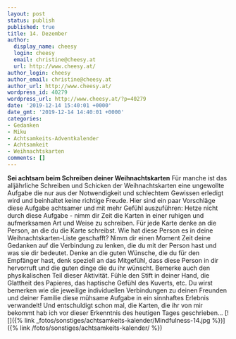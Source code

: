 ```yaml
---
layout: post
status: publish
published: true
title: 14. Dezember
author:
  display_name: cheesy
  login: cheesy
  email: christine@cheesy.at
  url: http://www.cheesy.at/
author_login: cheesy
author_email: christine@cheesy.at
author_url: http://www.cheesy.at/
wordpress_id: 40279
wordpress_url: http://www.cheesy.at/?p=40279
date: '2019-12-14 15:40:01 +0000'
date_gmt: '2019-12-14 14:40:01 +0000'
categories:
- Gedanken
- Miku
- Achtsamkeits-Adventkalender
- Achtsamkeit
- Weihnachtskarten
comments: []
---
```

 **Sei achtsam beim Schreiben deiner Weihnachtskarten**
Für manche ist das alljährliche Schreiben und Schicken der Weihnachtskarten eine ungewollte Aufgabe die nur aus der Notwendigkeit und schlechtem Gewissen erledigt wird und beinhaltet keine richtige Freude. Hier sind ein paar Vorschläge diese Aufgabe achtsamer und mit mehr Gefühl auszuführen:
Hetze nicht durch diese Aufgabe - nimm dir Zeit die Karten in einer ruhigen und aufmerksamen Art und Weise zu schreiben. Für jede Karte denke an die Person, an die du die Karte schreibst. Wie hat diese Person es in deine Weihnachtskarten-Liste geschafft? Nimm dir einen Moment Zeit deine Gedanken auf die Verbindung zu lenken, die du mit der Person hast und was sie dir bedeutet.
Denke an die guten Wünsche, die du für den Empfänger hast, denk speziell an das Mitgefühl, dass diese Person in dir hervorruft und die guten dinge die du ihr wünscht.
Bemerke auch den physikalischen Teil dieser Aktivität. Fühle den Stift in deiner Hand, die Glattheit des Papieres, das haptische Gefühl des Kuverts, etc.
Du wirst bemerken wie die jeweilige individuellen Verbindungen zu deinen Freunden und deiner Familie diese mühsame Aufgabe in ein sinnhaftes Erlebnis verwandelt!
Und entschuldigt schon mal, die Karten, die ihr von mir bekommt hab ich vor dieser Erkenntnis des heutigen Tages geschrieben...
[![]({% link _fotos/sonstiges/achtsamkeits-kalender/Mindfulness-14.jpg %})]({% link /fotos/sonstiges/achtsamkeits-kalender/ %})
